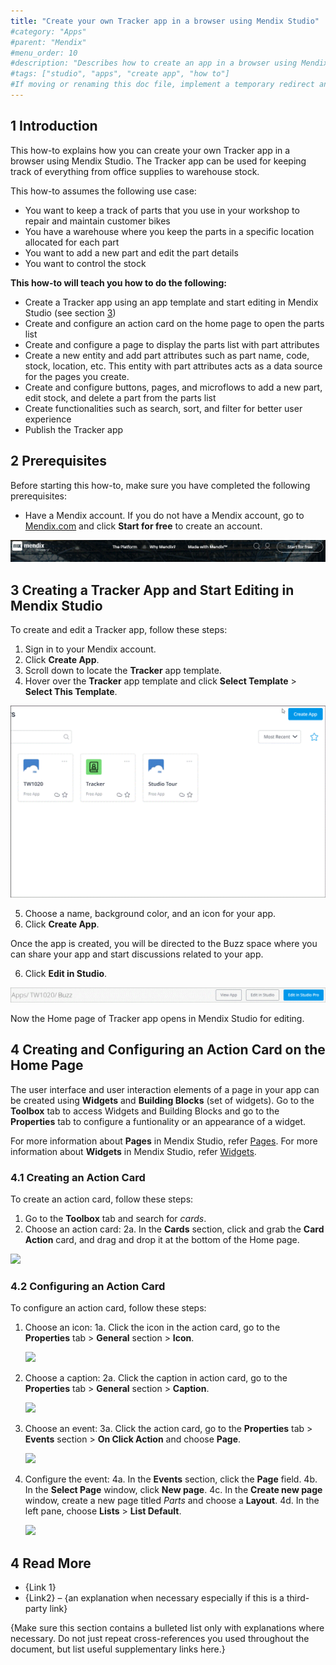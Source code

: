 ```yaml
---
title: "Create your own Tracker app in a browser using Mendix Studio"
#category: "Apps"
#parent: "Mendix"
#menu_order: 10
#description: "Describes how to create an app in a browser using Mendix Studio."
#tags: ["studio", "apps", "create app", "how to"]
#If moving or renaming this doc file, implement a temporary redirect and let the respective team know they should update the URL in the product. See Mapping to Products for more details.
---
```


## 1 Introduction

This how-to explains how you can create your own Tracker app in a browser using Mendix Studio. The Tracker app can be used for keeping track of everything from
office supplies to warehouse stock.

This how-to assumes the following use case:

* You want to keep a track of parts that you use in your workshop to repair and maintain customer bikes 
* You have a warehouse where you keep the parts in a specific location allocated for each part
* You want to add a new part and edit the part details
* You want to control the stock

**This how-to will teach you how to do the following:**

* Create a Tracker app using an app template and start editing in Mendix Studio (see section [3](https://github.com/RaviBasagonda/mendix/blob/main/docs/content/create-your-own-tracker-app.md#3-creating-a-tracker-app-and-editing-in-mendix-studio))
* Create and configure an action card on the home page to open the parts list
* Create and configure a page to display the parts list with part attributes
* Create a new entity and add part attributes such as part name, code, stock, location, etc. This entity with part attributes acts as a data source for the pages you create.
* Create and configure buttons, pages, and microflows to add a new part, edit stock, and delete a part from the parts list
* Create functionalities such as search, sort, and filter for better user experience
* Publish the Tracker app

## 2 Prerequisites

Before starting this how-to, make sure you have completed the following prerequisites:

* Have a Mendix account. If you do not have a Mendix account, go to [Mendix.com](https://www.mendix.com/) and click **Start for free** to create an account.

![](https://github.com/RaviBasagonda/mendix/blob/main/docs/images/start-for-free.gif?raw=true)

## 3 Creating a Tracker App and Start Editing in Mendix Studio

To create and edit a Tracker app, follow these steps:

1. Sign in to your Mendix account.
2. Click **Create App**.
3. Scroll down to locate the **Tracker** app template.
4. Hover over the **Tracker** app template and click **Select Template** > **Select This Template**.

![](https://github.com/RaviBasagonda/mendix/blob/main/docs/images/select-tracker-app-template.gif?raw=true)

5. Choose a name, background color, and an icon for your app.
6. Click **Create App**.

Once the app is created, you will be directed to the Buzz space where you can share your app and start discussions related to your app.

6. Click **Edit in Studio**.

![](https://github.com/RaviBasagonda/mendix/blob/main/docs/images/edit-in-studio.gif?raw=true)

Now the Home page of Tracker app opens in Mendix Studio for editing.

## 4 Creating and Configuring an Action Card on the Home Page

The user interface and user interaction elements of a page in your app can be created using **Widgets** and **Building Blocks** (set of widgets). Go to the **Toolbox** tab to access Widgets and Building Blocks and go to the **Properties** tab to configure a funtionality or an appearance of a widget.

For more information about **Pages** in Mendix Studio, refer [Pages](https://docs.mendix.com/studio/page-editor).
For more information about **Widgets** in Mendix Studio, refer [Widgets](https://docs.mendix.com/studio/page-editor-widgets).

### 4.1 Creating an Action Card

To create an action card, follow these steps:

1. Go to the **Toolbox** tab and search for *cards*.
2. Choose an action card:
   2a. In the **Cards** section, click and grab the **Card Action** card, and drag and drop it at the bottom of the Home page.

![](https://github.com/RaviBasagonda/mendix/blob/main/docs/images/create-action-card.gif?raw=true)

### 4.2 Configuring an Action Card

To configure an action card, follow these steps:

1. Choose an icon:
   1a. Click the icon in the action card, go to the **Properties** tab > **General** section > **Icon**.
   
   ![](https://github.com/RaviBasagonda/mendix/blob/main/docs/images/select-icon-action-card.gif?raw=true)
   
2. Choose a caption:
   2a. Click the caption in action card, go to the **Properties** tab > **General** section > **Caption**.
   
   ![](https://github.com/RaviBasagonda/mendix/blob/main/docs/images/choose-caption-action-card.gif?raw=true)
   
3. Choose an event:
   3a. Click the action card, go to the **Properties** tab > **Events** section > **On Click Action** and choose **Page**.
   
   ![](https://github.com/RaviBasagonda/mendix/blob/main/docs/images/choose-event.gif?raw=true)
   
4. Configure the event:
   4a. In the **Events** section, click the **Page** field.
   4b. In the **Select Page** window, click **New page**.
   4c. In the **Create new page** window, create a new page titled *Parts* and choose a **Layout**.
   4d. In the left pane, choose **Lists** > **List Default**.
   
   ![](https://github.com/RaviBasagonda/mendix/blob/main/docs/images/configure-event.gif?raw=true)

## 4 Read More

* {Link 1}
* {Link2} – {an explanation when necessary especially if this is a third-party link}

{Make sure this section contains a bulleted list only with explanations where necessary. Do not just repeat cross-references you used throughout the document, but list useful supplementary links here.}
